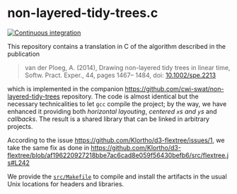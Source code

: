 # non-layered-tidy-trees.c

[![Continuous integration](https://github.com/massimo-nocentini/non-layered-tidy-trees.c/actions/workflows/main.yml/badge.svg)](https://github.com/massimo-nocentini/non-layered-tidy-trees.c/actions/workflows/main.yml)

This repository contains a translation in C of the algorithm described in the publication

>van der Ploeg, A. (2014), Drawing non-layered tidy trees in linear time, Softw. Pract. Exper., 44, pages 1467– 1484, doi: [10.1002/spe.2213](https://doi.org/10.1002/spe.2213)

which is implemented in the companion https://github.com/cwi-swat/non-layered-tidy-trees repository. The code is almost identical but the necessary technicalities to let `gcc` compile the project; by the way, we have enhanced it providing both *horizontal layouting*, *centered `x`s and `y`s* and *callbacks*. The result is a shared library that can be linked in arbitrary projects.

According to the issue https://github.com/Klortho/d3-flextree/issues/1, we take the same fix as done in https://github.com/Klortho/d3-flextree/blob/af196220927218bbe7ac6cad8e059f56430befb6/src/flextree.js#L242

We provide the [`src/Makefile`](https://github.com/massimo-nocentini/non-layered-tidy-trees.c/blob/master/src/Makefile) to compile and install the artifacts in the usual Unix locations for headers and libraries.
